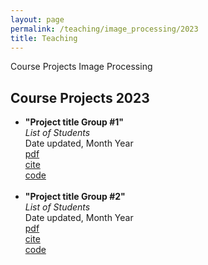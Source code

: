 ```yaml
---
layout: page
permalink: /teaching/image_processing/2023
title: Teaching
---
```


Course Projects Image Processing

<h2>Course Projects 2023</h2>
<ul>
	<li>
		<b>"Project title Group #1"</b><br>
		<i>List of Students</i><br>
		Date updated, Month Year<br>
		<a href="project_1.pdf"><div class="color-button">pdf</div></a><a href="https://www.tact.nu.edu.kz"><div class="color-button">cite</div></a><a href="https://github.com/zkappassov/hapticomm-kazakhstan"><div class="color-button">code</div></a>
	</li><br>
	<li>
		<b>"Project title Group #2"</b><br>
		<i>List of Students</i><br>
		Date updated, Month Year<br>
		<a href=""><div class="color-button">pdf</div></a><a href=""><div class="color-button">cite</div></a><a href=""><div class="color-button">code</div></a>
	</li><br>
</ul>